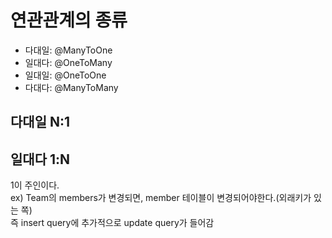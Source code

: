 # 연관관계의 종류

- 다대일: @ManyToOne
- 일대다: @OneToMany
- 일대일: @OneToOne
- 다대다: @ManyToMany

## 다대일 N:1

## 일대다 1:N

1이 주인이다.  
ex) Team의 members가 변경되면, member 테이블이 변경되어야한다.(외래키가 있는 쪽)  
즉 insert query에 추가적으로 update query가 들어감
